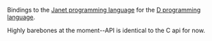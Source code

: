 Bindings to the [Janet programming language](https://janet-lang.org/) for the [D programming language](https://dlang.org/).

Highly barebones at the moment--API is identical to the C api for now.